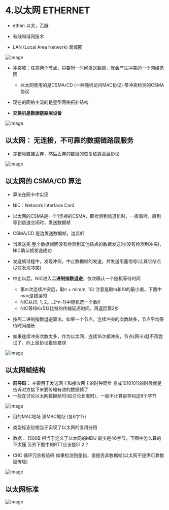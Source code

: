 # 4.以太网  ETHERNET

* ether: 以太，乙醚

* 有线局域网技术  
* LAN (Local Area Network) 局域网  

![image](https://user-images.githubusercontent.com/58176267/178922870-50e34798-c450-4578-b871-2afcc04f7d26.png)  


* 冲突域：任意两个节点，只要同一时间发送数据，就会产生冲突的一个网络范围  
    * 以太网使用的是CSMA/CD (一种随机访问MAC协议) 带冲突检测的CSMA协议    

* 现在的网络主流的是星型网络拓扑结构  

* **交换机是数据链路层设备**  

![image](https://user-images.githubusercontent.com/58176267/178924116-bcbe7232-6415-4848-8449-54cdb232cdd2.png)


## 以太网： 无连接，不可靠的数据链路层服务  

* 差错帧直接丢弃，然后丢弃的数据的恢复依靠高层协议  

![image](https://user-images.githubusercontent.com/58176267/178924916-3f777b7b-3a3b-4d0e-8a54-45ec86e14a88.png)  

## 以太网的 CSMA/CD 算法  

* 算法在网卡中实现
* NIC：Network Interface Card  

* 以太网的CSMA是一个1坚持的CSMA，即检测到信道忙时，一直监听，直到等到信道空闲时，发送数据帧  
* CSMA/CD 是边发送数据帧，边监听 
* 当发送完 整个数据帧而没有检测到其他结点的数据发送时(没有检测到冲突)，NIC确认帧发送成功  
* 发送帧过程中，发现冲突，中止数据帧的发送，并发送阻塞信号(让其它结点尽快发现冲突)  
* 中止以后，NIC进入**二进制指数退避**，依次确认一个随机等待时间  
    * 第m次连续冲突后，取n = min(m, 10) 注意是取m和10的最小值，下图中max是错误的  
    * NIC从{0, 1, 2,....2^n-1}中随机选一个数K  
    * NIC等待Kx512比特的传输延迟时间，再返回第2步  

* 按照二进制指数退避算法，如果一个节点，连续冲突的次数越多，节点平均等待时间越长  

* 如果连续冲突次数太多，作为以太网，连续16次都冲突，节点(网卡)就不再尝试了，向上层协议报告错误  

![image](https://user-images.githubusercontent.com/58176267/178927376-555f7024-522f-4487-8e54-3cb7ab5d690b.png)


## 以太网帧结构  

* **前导码：** 主要用于发送网卡和接收网卡的时钟同步  变成10101011的时候就是告诉对方接下来要传输有效的数据帧了  
* 一般在讨论以太网数据帧时(如讨论长度时)，一般不计算前导码这8个字节  

![image](https://user-images.githubusercontent.com/58176267/178927971-e0c12e02-96d1-4e97-bb99-3570b3cd4833.png)  

* 目的MAC地址 源MAC地址 (各6字节)  

* 类型标志位相当于实现了以太网的复用分用 

* 数据： 1500B 相当于定义了以太网的MDU  最少是46字节，下图中怎么算的不太懂 另外下图中的RTT应该是51.2？  

* CRC 循环冗余校验码  如果检测到差错，直接丢弃数据帧(以太网不提供可靠数据传输)  

![image](https://user-images.githubusercontent.com/58176267/178929149-b2e1b28b-fa8f-46b1-a9b1-e20b37b5af79.png)



## 以太网标准  

![image](https://user-images.githubusercontent.com/58176267/178929462-d0908b28-7c76-40f8-88ed-a6babbe97d66.png)  













